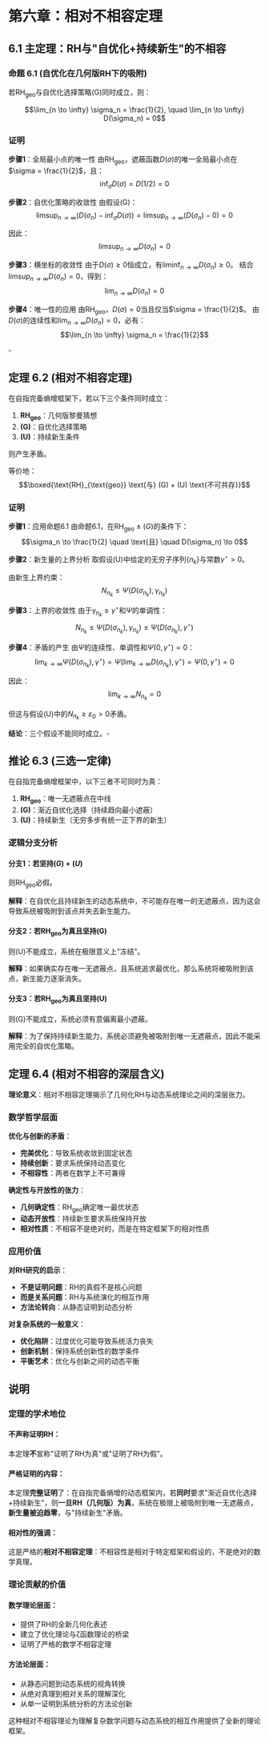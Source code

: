 # 第六章：相对不相容定理

## 6.1 主定理：RH与"自优化+持续新生"的不相容

### 命题 6.1 (自优化在几何版RH下的吸附)

若$\text{RH}_{\text{geo}}$与自优化选择策略(G)同时成立，则：

$$\lim_{n \to \infty} \sigma_n = \frac{1}{2}, \quad \lim_{n \to \infty} D(\sigma_n) = 0$$

### 证明

**步骤1**：全局最小点的唯一性
由$\text{RH}_{\text{geo}}$，遮蔽函数$D(\sigma)$的唯一全局最小点在$\sigma = \frac{1}{2}$，且：
$$\inf_{\sigma} D(\sigma) = D(1/2) = 0$$

**步骤2**：自优化策略的收敛性
由假设(G)：
$$\limsup_{n \to \infty}(D(\sigma_n) - \inf_{\sigma} D(\sigma)) = \limsup_{n \to \infty}(D(\sigma_n) - 0) = 0$$

因此：
$$\limsup_{n \to \infty} D(\sigma_n) = 0$$

**步骤3**：横坐标的收敛性
由于$D(\sigma) \geq 0$恒成立，有$\liminf_{n \to \infty} D(\sigma_n) \geq 0$。
结合$\limsup_{n \to \infty} D(\sigma_n) = 0$，得到：
$$\lim_{n \to \infty} D(\sigma_n) = 0$$

**步骤4**：唯一性的应用
由$\text{RH}_{\text{geo}}$，$D(\sigma) = 0$当且仅当$\sigma = \frac{1}{2}$。
由$D(\sigma)$的连续性和$\lim_{n \to \infty} D(\sigma_n) = 0$，必有：
$$\lim_{n \to \infty} \sigma_n = \frac{1}{2}$$

$\square$

## 定理 6.2 (相对不相容定理)

在自指完备熵增框架下，若以下三个条件同时成立：

1. **$\text{RH}_{\text{geo}}$**：几何版黎曼猜想
2. **(G)**：自优化选择策略  
3. **(U)**：持续新生条件

则产生矛盾。

等价地：
$$\boxed{\text{RH}_{\text{geo}} \text{与} (G) + (U) \text{不可共存}}$$

### 证明

**步骤1**：应用命题6.1
由命题6.1，在$\text{RH}_{\text{geo}} \wedge (G)$的条件下：
$$\sigma_n \to \frac{1}{2} \quad \text{且} \quad D(\sigma_n) \to 0$$

**步骤2**：新生量的上界分析
取假设(U)中给定的无穷子序列$\{n_k\}$与常数$\gamma^\star > 0$。

由新生上界约束：
$$N_{n_k} \leq \Psi(D(\sigma_{n_k}), \gamma_{n_k})$$

**步骤3**：上界的收敛性
由于$\gamma_{n_k} \geq \gamma^\star$和$\Psi$的单调性：
$$N_{n_k} \leq \Psi(D(\sigma_{n_k}), \gamma_{n_k}) \leq \Psi(D(\sigma_{n_k}), \gamma^\star)$$

**步骤4**：矛盾的产生
由$\Psi$的连续性、单调性和$\Psi(0, \gamma^\star) = 0$：
$$\lim_{k \to \infty} \Psi(D(\sigma_{n_k}), \gamma^\star) = \Psi\left(\lim_{k \to \infty} D(\sigma_{n_k}), \gamma^\star\right) = \Psi(0, \gamma^\star) = 0$$

因此：
$$\lim_{k \to \infty} N_{n_k} = 0$$

但这与假设(U)中的$N_{n_k} \geq \varepsilon_0 > 0$矛盾。

**结论**：三个假设不能同时成立。$\square$

## 推论 6.3 (三选一定律)

在自指完备熵增框架中，以下三者不可同时为真：

1. **$\text{RH}_{\text{geo}}$**：唯一无遮蔽点在中线
2. **(G)**：渐近自优化选择（持续趋向最小遮蔽）
3. **(U)**：持续新生（无穷多步有统一正下界的新生）

### 逻辑分支分析

#### **分支1**：若坚持$(G) + (U)$
则$\text{RH}_{\text{geo}}$必假。

**解释**：在自优化且持续新生的动态系统中，不可能存在唯一的无遮蔽点，因为这会导致系统被吸附到该点并失去新生能力。

#### **分支2**：若$\text{RH}_{\text{geo}}$为真且坚持(G)
则(U)不能成立，系统在极限意义上"冻结"。

**解释**：如果确实存在唯一无遮蔽点，且系统追求最优化，那么系统将被吸附到该点，新生能力逐渐消失。

#### **分支3**：若$\text{RH}_{\text{geo}}$为真且坚持(U)
则(G)不能成立，系统必须有意偏离最小遮蔽。

**解释**：为了保持持续新生能力，系统必须避免被吸附到唯一无遮蔽点，因此不能采用完全的自优化策略。

## 定理 6.4 (相对不相容的深层含义)

**理论意义**：相对不相容定理揭示了几何化RH与动态系统理论之间的深层张力。

### 数学哲学层面

**优化与创新的矛盾**：
- **完美优化**：导致系统收敛到固定状态
- **持续创新**：要求系统保持动态变化
- **不相容性**：两者在数学上不可兼得

**确定性与开放性的张力**：
- **几何确定性**：$\text{RH}_{\text{geo}}$确定唯一最优状态
- **动态开放性**：持续新生要求系统保持开放
- **相对性质**：不相容不是绝对的，而是在特定框架下的相对性质

### 应用价值

**对RH研究的启示**：
- **不是证明问题**：RH的真假不是核心问题
- **而是关系问题**：RH与系统演化的相互作用
- **方法论转向**：从静态证明到动态分析

**对复杂系统的一般意义**：
- **优化陷阱**：过度优化可能导致系统活力丧失
- **创新机制**：保持系统创新性的数学条件
- **平衡艺术**：优化与创新之间的动态平衡

## 说明

### **定理的学术地位**

#### **不声称证明RH**：
本定理**不**宣称"证明了RH为真"或"证明了RH为假"。

#### **严格证明的内容**：
本定理**完整证明**了：在自指完备熵增的动态框架内，若**同时**要求"渐近自优化选择+持续新生"，则**一旦RH（几何版）为真**，系统在极限上被吸附到唯一无遮蔽点，**新生量被迫趋零**，与"持续新生"矛盾。

#### **相对性的强调**：
这是严格的**相对不相容定理**：不相容性是相对于特定框架和假设的，不是绝对的数学真理。

### **理论贡献的价值**

#### **数学理论层面**：
- 提供了RH的全新几何化表述
- 建立了优化理论与ζ函数理论的桥梁
- 证明了严格的数学不相容定理

#### **方法论层面**：
- 从静态问题到动态系统的视角转换
- 从绝对真理到相对关系的理解深化
- 从单一证明到系统分析的方法论创新

这种相对不相容理论为理解复杂数学问题与动态系统的相互作用提供了全新的理论框架。